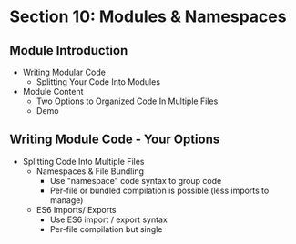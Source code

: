 # Section 10: Modules & Namespaces

## Module Introduction
- Writing Modular Code 
  - Splitting Your Code Into Modules 
- Module Content 
  - Two Options to Organized Code In Multiple Files 
  - Demo

## Writing Module Code - Your Options
- Splitting Code Into Multiple Files 
  - Namespaces & File Bundling 
    - Use "namespace" code syntax to group code 
    - Per-file or bundled compilation is possible (less imports to manage)
  - ES6 Imports/ Exports 
    - Use ES6 import / export syntax 
    - Per-file compilation but single <script> import 
    - Bundling via third-party tools (e.g. webpack) is possible 

## Working With Namespaces
- You can put anything into a namespace 
- You use `namespace NameSpaceName {}`
- To use something inside a namespace, you add export in front of it 
  - We do have to import the namespace into the other file you want to use it in 
    - `/// <reference path="drag-drop-interfaces.ts />`
- You can split namespaces across mutltiple files, but you have to put the things that want to use that namspace into the same namespace 

## Organizing Files & Folders
- If you have more than 3 or 4 files you end up with two many split files 
- You can split these up by: 
  - decorators 
  - models 
    - This can include interfaces 
  - util
  - state

## A Problem With Namespace Imports
- Walkthrough of issues with namespace imports 

## Important: Use Chrome or Firefox
- Features we will be using going forward only work in modern browsers 

## Using ES Modules
- ES6 Modules exist outside of the TypeScript world 
- ES6 Modules use the `export keyword`
- You can emit the `.js` on your imports when using Webpack or angular, but when you don't you need to include it 

## Understanding Various Import & Export Syntaxes
- You can use `*` to group everything 
- You can aslo set an import an alias using the `as` syntax 
- You can work with default exports 
  - Tells JS this is the main or default export of this file 
  - You can mix names and default exports, but you can only have one
  - You don't use the `{}` with this 

## How Does Code In Modules Execute?
- How often does the code run? 
  - It runs once when the file is imported for the first time by any other file 

## Wrap Up
- Using modules is a super useful feature to make your code more maintainable 
- The way we are using modules only work in modern browsers, so the app won't run in older browsers 
  - We can use a bundling tool to make this work and ship one file only 
- Calling multiple files causes longer request times 

## Useful Resources & Links
- Links to code snapshots and link to learn more about JavaScript modules and ES Modules